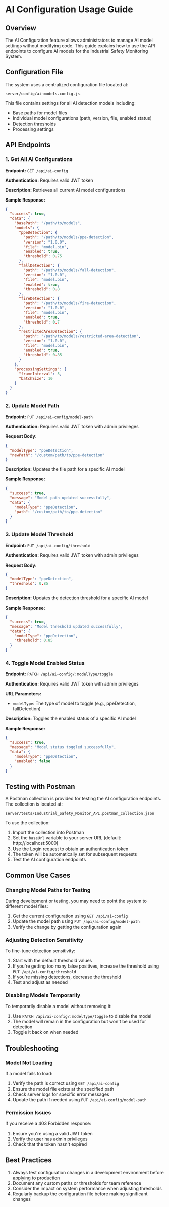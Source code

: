 # AI Configuration Usage Guide

## Overview

The AI Configuration feature allows administrators to manage AI model settings without modifying code. This guide explains how to use the API endpoints to configure AI models for the Industrial Safety Monitoring System.

## Configuration File

The system uses a centralized configuration file located at:

```
server/config/ai-models.config.js
```

This file contains settings for all AI detection models including:
- Base paths for model files
- Individual model configurations (path, version, file, enabled status)
- Detection thresholds
- Processing settings

## API Endpoints

### 1. Get All AI Configurations

**Endpoint:** `GET /api/ai-config`

**Authentication:** Requires valid JWT token

**Description:** Retrieves all current AI model configurations

**Sample Response:**
```json
{
  "success": true,
  "data": {
    "basePath": "/path/to/models",
    "models": {
      "ppeDetection": {
        "path": "/path/to/models/ppe-detection",
        "version": "1.0.0",
        "file": "model.bin",
        "enabled": true,
        "threshold": 0.75
      },
      "fallDetection": {
        "path": "/path/to/models/fall-detection",
        "version": "1.0.0",
        "file": "model.bin",
        "enabled": true,
        "threshold": 0.8
      },
      "fireDetection": {
        "path": "/path/to/models/fire-detection",
        "version": "1.0.0",
        "file": "model.bin",
        "enabled": true,
        "threshold": 0.7
      },
      "restrictedAreaDetection": {
        "path": "/path/to/models/restricted-area-detection",
        "version": "1.0.0",
        "file": "model.bin",
        "enabled": true,
        "threshold": 0.85
      }
    },
    "processingSettings": {
      "frameInterval": 5,
      "batchSize": 10
    }
  }
}
```

### 2. Update Model Path

**Endpoint:** `PUT /api/ai-config/model-path`

**Authentication:** Requires valid JWT token with admin privileges

**Request Body:**
```json
{
  "modelType": "ppeDetection",
  "newPath": "/custom/path/to/ppe-detection"
}
```

**Description:** Updates the file path for a specific AI model

**Sample Response:**
```json
{
  "success": true,
  "message": "Model path updated successfully",
  "data": {
    "modelType": "ppeDetection",
    "path": "/custom/path/to/ppe-detection"
  }
}
```

### 3. Update Model Threshold

**Endpoint:** `PUT /api/ai-config/threshold`

**Authentication:** Requires valid JWT token with admin privileges

**Request Body:**
```json
{
  "modelType": "ppeDetection",
  "threshold": 0.85
}
```

**Description:** Updates the detection threshold for a specific AI model

**Sample Response:**
```json
{
  "success": true,
  "message": "Model threshold updated successfully",
  "data": {
    "modelType": "ppeDetection",
    "threshold": 0.85
  }
}
```

### 4. Toggle Model Enabled Status

**Endpoint:** `PATCH /api/ai-config/:modelType/toggle`

**Authentication:** Requires valid JWT token with admin privileges

**URL Parameters:**
- `modelType`: The type of model to toggle (e.g., ppeDetection, fallDetection)

**Description:** Toggles the enabled status of a specific AI model

**Sample Response:**
```json
{
  "success": true,
  "message": "Model status toggled successfully",
  "data": {
    "modelType": "ppeDetection",
    "enabled": false
  }
}
```

## Testing with Postman

A Postman collection is provided for testing the AI configuration endpoints. The collection is located at:

```
server/tests/Industrial_Safety_Monitor_API.postman_collection.json
```

To use the collection:

1. Import the collection into Postman
2. Set the `baseUrl` variable to your server URL (default: http://localhost:5000)
3. Use the Login request to obtain an authentication token
4. The token will be automatically set for subsequent requests
5. Test the AI configuration endpoints

## Common Use Cases

### Changing Model Paths for Testing

During development or testing, you may need to point the system to different model files:

1. Get the current configuration using `GET /api/ai-config`
2. Update the model path using `PUT /api/ai-config/model-path`
3. Verify the change by getting the configuration again

### Adjusting Detection Sensitivity

To fine-tune detection sensitivity:

1. Start with the default threshold values
2. If you're getting too many false positives, increase the threshold using `PUT /api/ai-config/threshold`
3. If you're missing detections, decrease the threshold
4. Test and adjust as needed

### Disabling Models Temporarily

To temporarily disable a model without removing it:

1. Use `PATCH /api/ai-config/:modelType/toggle` to disable the model
2. The model will remain in the configuration but won't be used for detection
3. Toggle it back on when needed

## Troubleshooting

### Model Not Loading

If a model fails to load:

1. Verify the path is correct using `GET /api/ai-config`
2. Ensure the model file exists at the specified path
3. Check server logs for specific error messages
4. Update the path if needed using `PUT /api/ai-config/model-path`

### Permission Issues

If you receive a 403 Forbidden response:

1. Ensure you're using a valid JWT token
2. Verify the user has admin privileges
3. Check that the token hasn't expired

## Best Practices

1. Always test configuration changes in a development environment before applying to production
2. Document any custom paths or thresholds for team reference
3. Consider the impact on system performance when adjusting thresholds
4. Regularly backup the configuration file before making significant changes